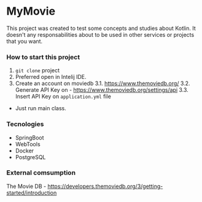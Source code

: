 # MyMovie
This project was created to test some concepts and studies about Kotlin. It doesn't any responsabilities about to be used in other services or projects that you want.

### How to start this project
1. `git clone` project
2. Preferred open in Intelij IDE.
3. Create an account on moviedb
3.1. https://www.themoviedb.org/
3.2. Generate API Key on - https://www.themoviedb.org/settings/api
3.3. Insert API Key on `application.yml` file
- Just run main class.

### Tecnologies
- SpringBoot
- WebTools
- Docker
- PostgreSQL

### External comsumption
The Movie DB - https://developers.themoviedb.org/3/getting-started/introduction

